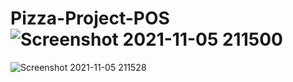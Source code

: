 # Pizza-Project-POS![Screenshot 2021-11-05 211500](https://user-images.githubusercontent.com/64756971/140594466-77504854-eb34-4cad-a294-ed7c02df78f9.png)
![Screenshot 2021-11-05 211528](https://user-images.githubusercontent.com/64756971/140594477-0160725d-3738-46ec-85b5-fda0cafd1718.png)
